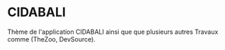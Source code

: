 # CIDABALI

Thème de l'application CIDABALI ainsi que que plusieurs autres Travaux comme (TheZoo, DevSource). 
